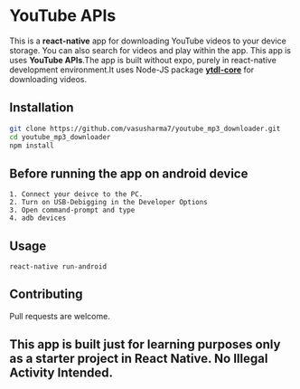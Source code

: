 # YouTube APIs

This is a **react-native** app for downloading YouTube videos to your device storage. You can also search for videos and play within the app. This app is uses **YouTube APIs**.The app is built without expo, purely in react-native development environment.It uses Node-JS package [**ytdl-core**](https://github.com/fent/node-ytdl-core) for downloading videos.


## Installation


```bash
git clone https://github.com/vasusharma7/youtube_mp3_downloader.git
cd youtube_mp3_downloader
npm install

```
## Before running the app on android device

``` react-native
1. Connect your deivce to the PC.
2. Turn on USB-Debigging in the Developer Options
3. Open command-prompt and type
4. adb devices

```

## Usage

``` react-native
react-native run-android
```

## Contributing
Pull requests are welcome.

## This app is built just for learning purposes only as a starter project in React Native. No Illegal Activity Intended.
